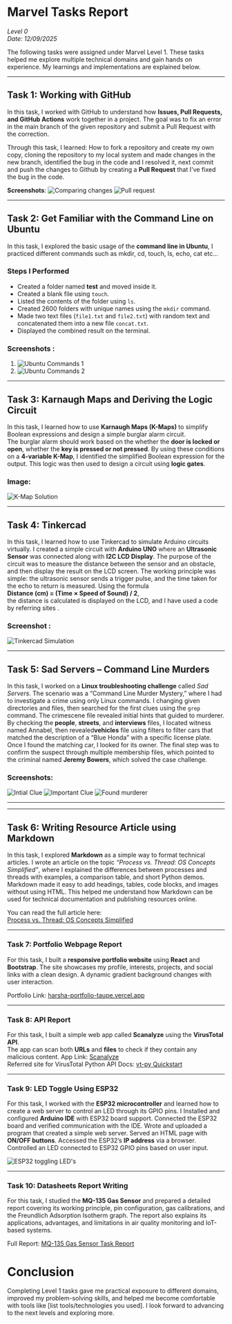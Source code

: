 # Marvel Tasks Report  
*Level 0*  
*Date: 12/09/2025*  

The following tasks were assigned under Marvel Level 1. These tasks helped me explore multiple technical domains and gain hands on experience. My learnings and implementations are explained below.  

---

## Task 1: Working with GitHub  

In this task, I worked with GitHub to understand how **Issues, Pull Requests, and GitHub Actions** work together in a project. The goal was to fix an error in the main branch of the given repository and submit a Pull Request with the correction.  

Through this task, I learned: 
How to fork a repository and create my own copy, cloning the repository to my local system and made changes in the new branch, identified the bug in the code and I resolved it, next commit and push the changes to Github by creating a **Pull Request** that I've fixed the bug in the code.

**Screenshots**:
![Comparing changes](https://github.com/dedlinux777/uvce-marvel-tasks/blob/main/assets/TASK%203%20Working%20with%20Github%202.png?raw=true) ![Pull request](https://github.com/dedlinux777/uvce-marvel-tasks/blob/main/assets/TASK%203%20Working%20with%20Github%203.png?raw=true)

---

## Task 2: Get Familiar with the Command Line on Ubuntu  

In this task, I explored the basic usage of the **command line in Ubuntu**,
I practiced different commands such as mkdir, cd, touch, ls, echo, cat etc...
### Steps I Performed  
- Created a folder named **test** and moved inside it.  
- Created a blank file using `touch`.  
- Listed the contents of the folder using `ls`.  
- Created 2600 folders with unique names using the `mkdir` command.  
- Made two text files (`file1.txt` and `file2.txt`) with random text and concatenated them into a new file `concat.txt`.  
- Displayed the combined result on the terminal.  
### Screenshots :
1. ![Ubuntu Commands 1](https://github.com/dedlinux777/uvce-marvel-tasks/blob/main/assets/TASK%204%20Ubuntu%201.png?raw=true)  
2. ![Ubuntu Commands 2](https://github.com/dedlinux777/uvce-marvel-tasks/blob/main/assets/TASK%204%20Ubuntu%202.png?raw=true)  

---

## Task 3: Karnaugh Maps and Deriving the Logic Circuit  

In this task, I learned how to use **Karnaugh Maps (K-Maps)** to simplify Boolean expressions and design a simple burglar alarm circuit.  
The burglar alarm should work based on the whether the **door is locked or open**, whether the **key is pressed or not pressed**.  By using these conditions on a **4-variable K-Map**, I identified the simplified Boolean expression for the output. This logic was then used to design a circuit using **logic gates**. 

### Image:
![K-Map Solution](https://github.com/dedlinux777/uvce-marvel-tasks/blob/main/assets/Task%2014%20Kmap.png?raw=true)  

---

## Task 4: Tinkercad  

In this task, I learned how to use Tinkercad to simulate Arduino circuits virtually. I created a simple circuit with **Arduino UNO** where an **Ultrasonic Sensor** was connected along with **I2C LCD Display**. The purpose of the circuit was to measure the distance between the sensor and an obstacle, and then display the result on the LCD screen. The working principle was simple: the ultrasonic sensor sends a trigger pulse, and the time taken for the echo to return is measured. Using the formula  
**Distance (cm) = (Time × Speed of Sound) / 2**,  
the distance is calculated is displayed on the LCD, and I have used a code by referring sites .  

### Screenshot :
![Tinkercad Simulation](https://github.com/dedlinux777/uvce-marvel-tasks/blob/main/assets/Task%209%20Tinkercad.png?raw=true)  

---

## Task 5: Sad Servers – Command Line Murders  

In this task, I worked on a **Linux troubleshooting challenge** called *Sad Servers*. The scenario was a “Command Line Murder Mystery,” where I had to investigate a crime using only Linux commands. I changing given directories and files, then searched for the first clues using the `grep` command. The crimescene file revealed initial hints that guided to murderer. By checking the **people**, **streets**, and **interviews** files, I located witness named Annabel, then revealed**vehicles** file using filters to filter cars that matched the description of a “Blue Honda” with a specific license plate. Once I found the matching car, I looked for its owner. The final step was to confirm the suspect through multiple membership files, which pointed to the criminal named **Jeremy Bowers**, which solved the case challenge.

### Screenshots:
![Intial Clue](https://github.com/dedlinux777/uvce-marvel-tasks/blob/main/assets/Task%2018%20Sad%20Servers%200.png?raw=true) 
![Important Clue](https://github.com/dedlinux777/uvce-marvel-tasks/blob/main/assets/Task%2018%20Sad%20Servers%201.png?raw=true) 
![Found murderer](https://github.com/dedlinux777/uvce-marvel-tasks/blob/main/assets/Task%2018%20Sad%20Servers%204.png?raw=true) 

---


---

## Task 6: Writing Resource Article using Markdown  

In this task, I explored **Markdown** as a simple way to format technical articles. I wrote an article on the topic *“Process vs. Thread: OS Concepts Simplified”*, where I explained the differences between processes and threads with examples, a comparison table, and short Python demos.  Markdown made it easy to add headings, tables, code blocks, and images without using HTML. This helped me understand how Markdown can be used for technical documentation and publishing resources online.  

You can read the full article here:  
[Process vs. Thread: OS Concepts Simplified](https://github.com/dedlinux777/uvce-marvel-tasks/blob/main/Level%200/process-mutlithreading.md)  

---

### Task 7: Portfolio Webpage Report  

For this task, I built a **responsive portfolio website** using **React** and **Bootstrap**.  The site showcases my profile, interests, projects, and social links with a clean design.  A dynamic gradient background changes with user interaction.

Portfolio Link: [harsha-portfolio-taupe.vercel.app](https://harsha-portfolio-taupe.vercel.app/)  

---

### Task 8: API Report  

For this task, I built a simple web app called **Scanalyze** using the **VirusTotal API**.  
The app can scan both **URLs** and **files** to check if they contain any malicious content. 
App Link: [Scanalyze](https://scanlyze-roan.vercel.app/)  
Referred site for VirusTotal Python API Docs: [vt-py Quickstart](https://virustotal.github.io/vt-py/quickstart.html#get-information-about-a-file)  

---

### Task 9: LED Toggle Using ESP32  

For this task, I worked with the **ESP32 microcontroller** and learned how to create a web server to control an LED through its GPIO pins. I Installed and configured **Arduino IDE** with ESP32 board support. Connected the ESP32 board and verified communication with the IDE. Wrote and uploaded a program that created a simple web server. Served an HTML page with **ON/OFF buttons**. Accessed the ESP32’s **IP address** via a browser. Controlled an LED connected to ESP32 GPIO pins based on user input.  

![ESP32 toggling LED's](https://github.com/dedlinux777/uvce-marvel-tasks/blob/main/assets/ESP%2032%20GIF.gif?raw=true)

---

### Task 10: Datasheets Report Writing  

For this task, I studied the **MQ-135 Gas Sensor** and prepared a detailed report covering its working principle, pin configuration, gas calibrations, and the Freundlich Adsorption Isotherm graph. The report also explains its applications, advantages, and limitations in air quality monitoring and IoT-based systems.  

Full Report: [MQ-135 Gas Sensor Task Report](http://github.com/dedlinux777/uvce-marvel-tasks/blob/main/Level%200/MQ135%20Gas%20sensor%20task%20report.md)  




# Conclusion  
Completing Level 1 tasks gave me practical exposure to different domains, improved my problem-solving skills, and helped me become comfortable with tools like [list tools/technologies you used]. I look forward to advancing to the next levels and exploring more.  
